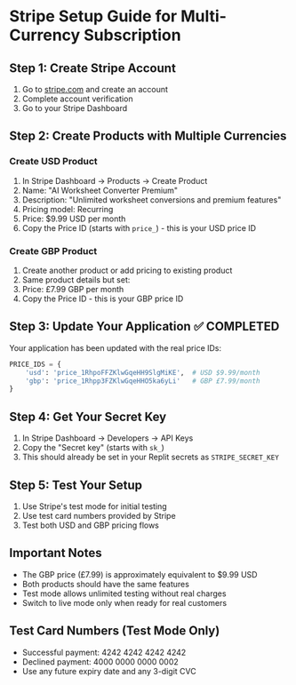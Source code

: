 # Stripe Setup Guide for Multi-Currency Subscription

## Step 1: Create Stripe Account
1. Go to [stripe.com](https://stripe.com) and create an account
2. Complete account verification
3. Go to your Stripe Dashboard

## Step 2: Create Products with Multiple Currencies

### Create USD Product
1. In Stripe Dashboard → Products → Create Product
2. Name: "AI Worksheet Converter Premium"
3. Description: "Unlimited worksheet conversions and premium features"
4. Pricing model: Recurring
5. Price: $9.99 USD per month
6. Copy the Price ID (starts with `price_`) - this is your USD price ID

### Create GBP Product  
1. Create another product or add pricing to existing product
2. Same product details but set:
3. Price: £7.99 GBP per month
4. Copy the Price ID - this is your GBP price ID

## Step 3: Update Your Application ✅ COMPLETED

Your application has been updated with the real price IDs:

```python
PRICE_IDS = {
    'usd': 'price_1RhpoFFZKlwGqeHH9SlgMiKE',  # USD $9.99/month
    'gbp': 'price_1Rhpp3FZKlwGqeHHO5ka6yLi'   # GBP £7.99/month
}
```

## Step 4: Get Your Secret Key
1. In Stripe Dashboard → Developers → API Keys
2. Copy the "Secret key" (starts with `sk_`)
3. This should already be set in your Replit secrets as `STRIPE_SECRET_KEY`

## Step 5: Test Your Setup
1. Use Stripe's test mode for initial testing
2. Use test card numbers provided by Stripe
3. Test both USD and GBP pricing flows

## Important Notes
- The GBP price (£7.99) is approximately equivalent to $9.99 USD
- Both products should have the same features
- Test mode allows unlimited testing without real charges
- Switch to live mode only when ready for real customers

## Test Card Numbers (Test Mode Only)
- Successful payment: 4242 4242 4242 4242
- Declined payment: 4000 0000 0000 0002
- Use any future expiry date and any 3-digit CVC